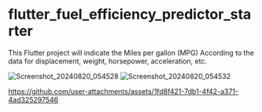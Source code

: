 # flutter_fuel_efficiency_predictor_starter

This Flutter project will indicate the Miles per gallon (MPG) According to the data for displacement, weight, horsepower, acceleration, etc.



![Screenshot_20240820_054528](https://github.com/user-attachments/assets/dfaa36e0-b84d-4493-8970-e6e06c2cf11b)
![Screenshot_20240820_054532](https://github.com/user-attachments/assets/0f09a6ba-f128-44e8-ad5a-406ab49f17d7)

https://github.com/user-attachments/assets/1fd8f421-7db1-4f42-a371-4ad325297546

